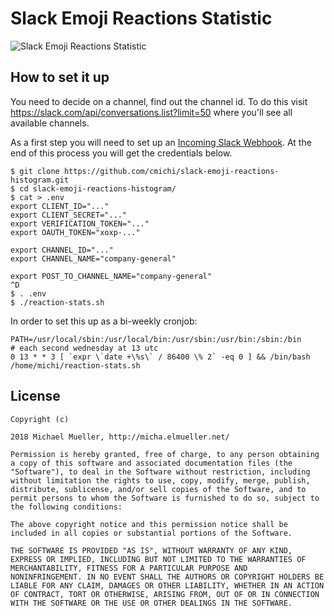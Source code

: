 # Slack Emoji Reactions Statistic

![Slack Emoji Reactions Statistic](https://github.com/cmichi/slack-emoji-reactions-histogram/raw/master/images/slack-reactions-statistic.png)


## How to set it up

You need to decide on a channel, find out the channel id. To do this visit
https://slack.com/api/conversations.list?limit=50 where you'll see all
available channels.

As a first step you will need to set up an [Incoming Slack Webhook](https://api.slack.com/incoming-webhooks).
At the end of this process you will get the credentials below.

	$ git clone https://github.com/cmichi/slack-emoji-reactions-histogram.git
	$ cd slack-emoji-reactions-histogram/
	$ cat > .env
	export CLIENT_ID="..."
	export CLIENT_SECRET="..."
	export VERIFICATION_TOKEN="..."
	export OAUTH_TOKEN="xoxp-..."

	export CHANNEL_ID="..."
	export CHANNEL_NAME="company-general"

	export POST_TO_CHANNEL_NAME="company-general"
	^D
	$ . .env
	$ ./reaction-stats.sh

In order to set this up as a bi-weekly cronjob:

	PATH=/usr/local/sbin:/usr/local/bin:/usr/sbin:/usr/bin:/sbin:/bin
	# each second wednesday at 13 utc
	0 13 * * 3 [ `expr \`date +\%s\` / 86400 \% 2` -eq 0 ] && /bin/bash /home/michi/reaction-stats.sh


## License

	Copyright (c)

	2018 Michael Mueller, http://micha.elmueller.net/

	Permission is hereby granted, free of charge, to any person obtaining
	a copy of this software and associated documentation files (the
	"Software"), to deal in the Software without restriction, including
	without limitation the rights to use, copy, modify, merge, publish,
	distribute, sublicense, and/or sell copies of the Software, and to
	permit persons to whom the Software is furnished to do so, subject to
	the following conditions:

	The above copyright notice and this permission notice shall be
	included in all copies or substantial portions of the Software.

	THE SOFTWARE IS PROVIDED "AS IS", WITHOUT WARRANTY OF ANY KIND,
	EXPRESS OR IMPLIED, INCLUDING BUT NOT LIMITED TO THE WARRANTIES OF
	MERCHANTABILITY, FITNESS FOR A PARTICULAR PURPOSE AND
	NONINFRINGEMENT. IN NO EVENT SHALL THE AUTHORS OR COPYRIGHT HOLDERS BE
	LIABLE FOR ANY CLAIM, DAMAGES OR OTHER LIABILITY, WHETHER IN AN ACTION
	OF CONTRACT, TORT OR OTHERWISE, ARISING FROM, OUT OF OR IN CONNECTION
	WITH THE SOFTWARE OR THE USE OR OTHER DEALINGS IN THE SOFTWARE.
